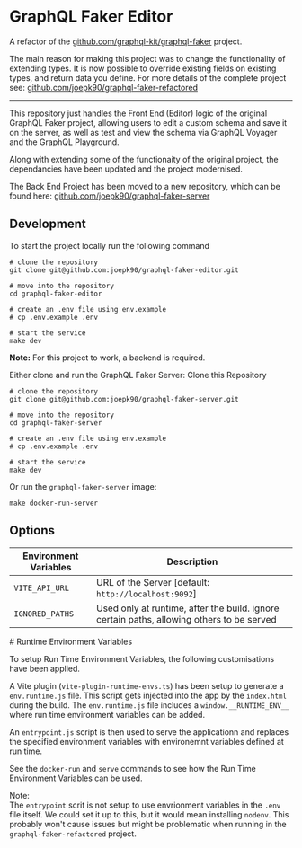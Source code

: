 # GraphQL Faker Editor

A refactor of the [github.com/graphql-kit/graphql-faker](https://github.com/graphql-kit/graphql-faker) project.

The main reason for making this project was to change the functionality of extending types. It is now possible to override existing fields on existing types, and return data you define. For more details of the complete project see:
[github.com/joepk90/graphql-faker-refactored](https://github.com/joepk90/graphql-faker-refactored)

---

This repository just handles the Front End (Editor) logic of the original GraphQL Faker project, allowing users to edit a custom schema and save it on the server, as well as test and view the schema via GraphQL Voyager and the GraphQL Playground.

Along with extending some of the functionaity of the original project, the dependancies have been updated and the project modernised.

The Back End Project has been moved to a new repository, which can be found here:
[github.com/joepk90/graphql-faker-server](https://github.com/joepk90/graphql-faker-server) 


## Development

To start the project locally run the following command
```
# clone the repository
git clone git@github.com:joepk90/graphql-faker-editor.git

# move into the repository
cd graphql-faker-editor

# create an .env file using env.example
# cp .env.example .env

# start the service
make dev
```

<b>Note:</b>
For this project to work, a backend is required.

Either clone and run the GraphQL Faker Server:
Clone this Repository
```
# clone the repository
git clone git@github.com:joepk90/graphql-faker-server.git

# move into the repository
cd graphql-faker-server

# create an .env file using env.example
# cp .env.example .env

# start the service
make dev
```

Or run the `graphql-faker-server` image:
```
make docker-run-server
```

## Options
| Environment Variables          | Description                                                                 |
|-------------------------------|----------------------------------------------------------------------------|
| `VITE_API_URL`                | URL of the Server [default: `http://localhost:9092`]                       |
| `IGNORED_PATHS`               | Used only at runtime, after the build. ignore certain paths, allowing others to be served |



# Runtime Environment Variables 

To setup Run Time Environment Variables, the following customisations have been applied.

A Vite plugin (`vite-plugin-runtime-envs.ts`) has been setup to generate a `env.runtime.js` file. This script gets injected into the app by the `index.html` during the build. The  `env.runtime.js` file includes a `window.__RUNTIME_ENV__ ` where run time environment variables can be added. 

An `entrypoint.js` script is then used to serve the applicationn and replaces the specified environment variables
with environemnt variables defined at run time.

See the `docker-run` and `serve` commands to see how the Run Time Environment Variables can be used.

Note:  
The `entrypoint` scrit is not setup to use envrionment variables in the `.env` file itself. We could set it up to this, but it would mean installing `nodenv`. This probably won't cause issues but might be problematic when running in the `graphql-faker-refactored` project.